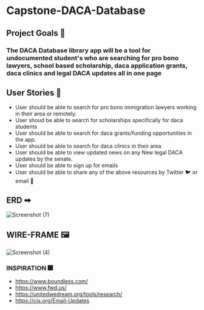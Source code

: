 # Capstone-DACA-Database

## Project Goals 🥉 

### The DACA Database library app will be a tool for undocumented student's who are searching for pro bono lawyers, school based scholarship, daca application grants, daca clinics and legal DACA updates all in one page

## User Stories 📙 
* User should be able to search for pro bono immigration lawyers working in their area or remotely.
* User shoud  be able to search for scholarships specifically for daca students 
* User should be able to search for daca grants/funding opportunities in the app.
* User should be able to search for daca clinics in their area
* User should be able to view updated news on any New legal DACA updates by the senate.
* User should be able to sign up for emails 
* User should be able to share any of the above resources by Twitter 🐦 or email 📧 

## ERD ➡ 
![Screenshot (7)](https://user-images.githubusercontent.com/29801753/151395632-ca219fcc-f665-477f-815e-0d261a076f8b.png)

## WIRE-FRAME 🖼 
![Screenshot (4)](https://user-images.githubusercontent.com/29801753/151252511-89b2fd70-5d15-42bd-9b15-43cfb9bd853d.png)

### INSPIRATION 🎆
* https://www.boundless.com/
* https://www.fwd.us/
* https://unitedwedream.org/tools/research/
* https://cis.org/Email-Updates
